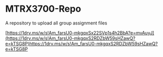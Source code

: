 # MTRX3700-Repo
A repository to upload all group assignment files

[https://1drv.ms/w/s!Am_farsU0-mkgqxSx22SVp1s4h2BbA?e=mvAuyJ](https://1drv.ms/w/s!Am_farsU0-mkgqxS2RDZbW59sHZawQ?e=kTSG8P)https://1drv.ms/w/s!Am_farsU0-mkgqxS2RDZbW59sHZawQ?e=kTSG8P
